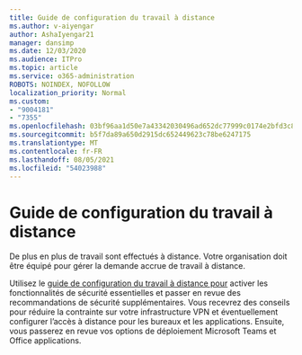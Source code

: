 ```yaml
---
title: Guide de configuration du travail à distance
ms.author: v-aiyengar
author: AshaIyengar21
manager: dansimp
ms.date: 12/03/2020
ms.audience: ITPro
ms.topic: article
ms.service: o365-administration
ROBOTS: NOINDEX, NOFOLLOW
localization_priority: Normal
ms.custom:
- "9004181"
- "7355"
ms.openlocfilehash: 03bf96aa1d50e7a43342030496ad652dc77999c0174e2bfd3c82049a60560762
ms.sourcegitcommit: b5f7da89a650d2915dc652449623c78be6247175
ms.translationtype: MT
ms.contentlocale: fr-FR
ms.lasthandoff: 08/05/2021
ms.locfileid: "54023988"
---
```

# <a name="remote-work-setup-guide"></a>Guide de configuration du travail à distance

De plus en plus de travail sont effectués à distance. Votre organisation doit être équipé pour gérer la demande accrue de travail à distance.

Utilisez le [guide de configuration du travail à distance pour](https://go.microsoft.com/fwlink/?linkid=2142062) activer les fonctionnalités de sécurité essentielles et passer en revue des recommandations de sécurité supplémentaires. Vous recevrez des conseils pour réduire la contrainte sur votre infrastructure VPN et éventuellement configurer l’accès à distance pour les bureaux et les applications. Ensuite, vous passerez en revue vos options de déploiement Microsoft Teams et Office applications.
